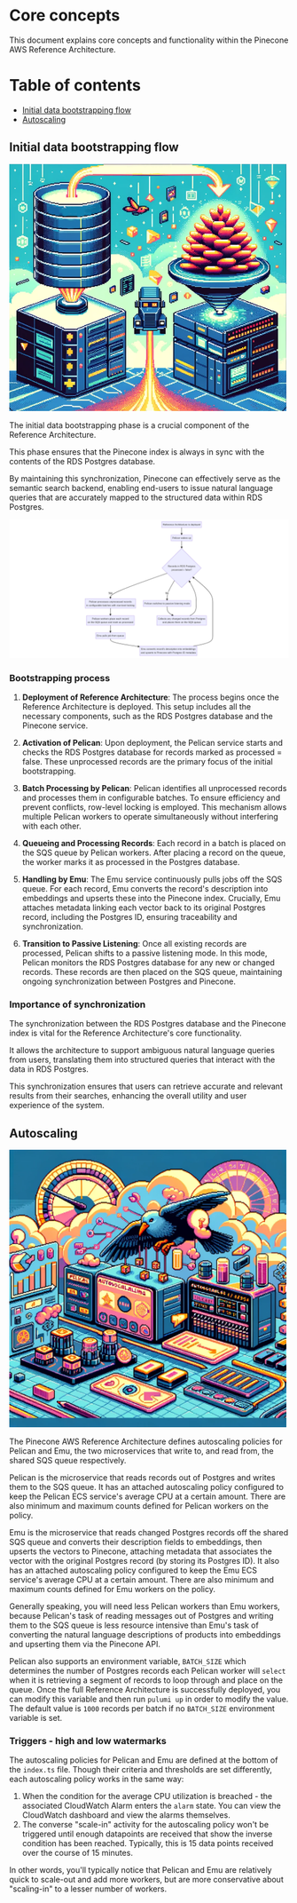 # Core concepts 

This document explains core concepts and functionality within the Pinecone AWS Reference Architecture.

# Table of contents 
* [Initial data bootstrapping flow](#initial-data-bootstrapping-flow)
* [Autoscaling](#autoscaling)

## Initial data bootstrapping flow

<img alt="Bootstrapping data from Postgres to Pinecone" src="./postgres-to-pinecone-bootstrapping.png" width="500" />

The initial data bootstrapping phase is a crucial component of the Reference Architecture. 

This phase ensures that the Pinecone index is always in sync with the contents of the RDS Postgres database. 

By maintaining this synchronization, Pinecone can effectively serve as the semantic search backend, enabling end-users to issue natural language queries that are accurately mapped to the structured data within RDS Postgres.

<img alt="RefArch data bootstrapping flow" src="./refarch-data-bootstrapping-flow.png" />

### Bootstrapping process

1. **Deployment of Reference Architecture**: The process begins once the Reference Architecture is deployed. This setup includes all the necessary components, such as the RDS Postgres database and the Pinecone service.

1. **Activation of Pelican**: Upon deployment, the Pelican service starts and checks the RDS Postgres database for records marked as processed = false. These unprocessed records are the primary focus of the initial bootstrapping.

1. **Batch Processing by Pelican**: Pelican identifies all unprocessed records and processes them in configurable batches. To ensure efficiency and prevent conflicts, row-level locking is employed. This mechanism allows multiple Pelican workers to operate simultaneously without interfering with each other.

1. **Queueing and Processing Records**: Each record in a batch is placed on the SQS queue by Pelican workers. After placing a record on the queue, the worker marks it as processed in the Postgres database.

1. **Handling by Emu**: The Emu service continuously pulls jobs off the SQS queue. For each record, Emu converts the record's description into embeddings and upserts these into the Pinecone index. Crucially, Emu attaches metadata linking each vector back to its original Postgres record, including the Postgres ID, ensuring traceability and synchronization.

1. **Transition to Passive Listening**: Once all existing records are processed, Pelican shifts to a passive listening mode. In this mode, Pelican monitors the RDS Postgres database for any new or changed records. These records are then placed on the SQS queue, maintaining ongoing synchronization between Postgres and Pinecone.

### Importance of synchronization

The synchronization between the RDS Postgres database and the Pinecone index is vital for the Reference Architecture's core functionality. 

It allows the architecture to support ambiguous natural language queries from users, translating them into structured queries that interact with the data 
in RDS Postgres. 

This synchronization ensures that users can retrieve accurate and relevant results from their searches, enhancing the overall utility and user experience of the system.

## Autoscaling 

<img alt="Autoscaling Pelican and Emu" src="./autoscaling-concept.png" width="500" />

The Pinecone AWS Reference Architecture defines autoscaling policies for Pelican and Emu, the two microservices that write to, and read from, the shared SQS queue respectively. 

Pelican is the microservice that reads records out of Postgres and writes them to the SQS queue. It has an attached autoscaling policy configured to keep the Pelican ECS service's 
average CPU at a certain amount. There are also minimum and maximum counts defined for Pelican workers on the policy. 

Emu is the microservice that reads changed Postgres records off the shared SQS queue and converts their description fields to embeddings, then upserts the vectors to Pinecone, attaching metadata
that associates the vector with the original Postgres record (by storing its Postgres ID). It also has an attached autoscaling policy configured to keep the Emu ECS service's 
average CPU at a certain amount. There are also minimum and maximum counts defined for Emu workers on the policy. 

Generally speaking, you will need less Pelican workers than Emu workers, because Pelican's task of reading messages out of Postgres and writing them to the SQS queue is less resource intensive than 
Emu's task of converting the natural language descriptions of products into embeddings and upserting them via the Pinecone API. 

Pelican also supports an environment variable, `BATCH_SIZE` which determines the number of Postgres records each Pelican worker will `select` when it is retrieving a segment of records to loop through 
and place on the queue. Once the full Reference Architecture is successfully deployed, you can modify this variable and then run `pulumi up` in order to modify the value. The default value is `1000` records
per batch if no `BATCH_SIZE` environment variable is set.

### Triggers - high and low watermarks

The autoscaling policies for Pelican and Emu are defined at the bottom of the `index.ts` file. Though their criteria and thresholds are set differently, each autoscaling policy works in the same way: 

1. When the condition for the average CPU utilization is breached - the associated CloudWatch Alarm enters the `alarm` state. You can view the CloudWatch dashboard and view the alarms themselves. 
1. The converse "scale-in" activity for the autoscaling policy won't be triggered until enough datapoints are received that show the inverse condition has been reached. Typically, this is 15 data 
points received over the course of 15 minutes.

In other words, you'll typically notice that Pelican and Emu are relatively quick to scale-out and add more workers, but are more conservative about "scaling-in" to a lesser number of workers. 

